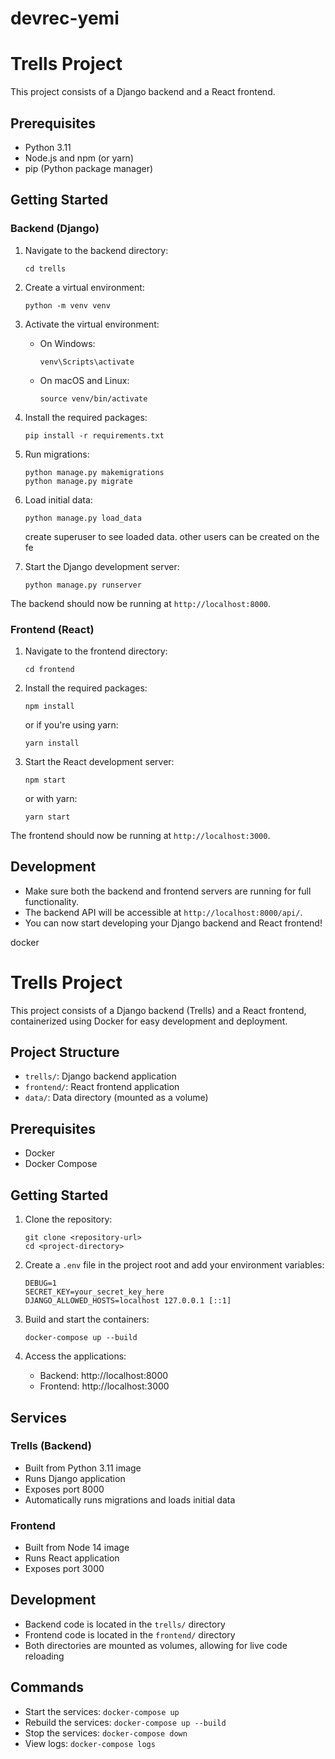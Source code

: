 # devrec-yemi


# Trells Project

This project consists of a Django backend and a React frontend.

## Prerequisites

- Python 3.11
- Node.js and npm (or yarn)
- pip (Python package manager)

## Getting Started

### Backend (Django)

1. Navigate to the backend directory:
   ```
   cd trells
   ```

2. Create a virtual environment:
   ```
   python -m venv venv
   ```

3. Activate the virtual environment:
   - On Windows:
     ```
     venv\Scripts\activate
     ```
   - On macOS and Linux:
     ```
     source venv/bin/activate
     ```

4. Install the required packages:
   ```
   pip install -r requirements.txt
   ```

5. Run migrations:
   ```
   python manage.py makemigrations
   python manage.py migrate
   ```

6. Load initial data:
   ```
   python manage.py load_data
   ```
    create superuser to see loaded data. other users can be created on the fe

7. Start the Django development server:
   ```
   python manage.py runserver
   ```

The backend should now be running at `http://localhost:8000`.

### Frontend (React)

1. Navigate to the frontend directory:
   ```
   cd frontend
   ```

2. Install the required packages:
   ```
   npm install
   ```
   or if you're using yarn:
   ```
   yarn install
   ```

3. Start the React development server:
   ```
   npm start
   ```
   or with yarn:
   ```
   yarn start
   ```

The frontend should now be running at `http://localhost:3000`.

## Development

- Make sure both the backend and frontend servers are running for full functionality.
- The backend API will be accessible at `http://localhost:8000/api/`.
- You can now start developing your Django backend and React frontend!





docker
# Trells Project

This project consists of a Django backend (Trells) and a React frontend, containerized using Docker for easy development and deployment.

## Project Structure

- `trells/`: Django backend application
- `frontend/`: React frontend application
- `data/`: Data directory (mounted as a volume)

## Prerequisites

- Docker
- Docker Compose

## Getting Started

1. Clone the repository:
   ```
   git clone <repository-url>
   cd <project-directory>
   ```

2. Create a `.env` file in the project root and add your environment variables:
   ```
   DEBUG=1
   SECRET_KEY=your_secret_key_here
   DJANGO_ALLOWED_HOSTS=localhost 127.0.0.1 [::1]
   ```

3. Build and start the containers:
   ```
   docker-compose up --build
   ```

4. Access the applications:
   - Backend: http://localhost:8000
   - Frontend: http://localhost:3000

## Services

### Trells (Backend)

- Built from Python 3.11 image
- Runs Django application
- Exposes port 8000
- Automatically runs migrations and loads initial data

### Frontend

- Built from Node 14 image
- Runs React application
- Exposes port 3000

## Development

- Backend code is located in the `trells/` directory
- Frontend code is located in the `frontend/` directory
- Both directories are mounted as volumes, allowing for live code reloading

## Commands

- Start the services: `docker-compose up`
- Rebuild the services: `docker-compose up --build`
- Stop the services: `docker-compose down`
- View logs: `docker-compose logs`

